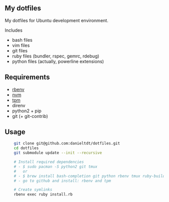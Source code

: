 My dotfiles
-----------

My dotfiles for Ubuntu development environment.

Includes
  * bash files
  * vim files
  * git files
  * ruby files (bundler, rspec, gemrc, rdebug)
  * python files (actually, powerline extensions)


## Requirements

  * [rbenv](https://github.com/sstephenson/rbenv)
  * [nvm](https://github.com/creationix/nvm)
  * [tpm](https://github.com/tmux-plugins/tpm)
  * direnv
  * python2 + pip
  * git (+ git-contrib)


## Usage

```sh
    git clone git@github.com:danieltdt/dotfiles.git
    cd dotfiles
    git submodule update --init --recursive

    # Install required dependencies
    # - $ sudo pacman -S python2 git tmux
    #   or
    # - $ brew install bash-completion git python rbenv tmux ruby-build neovim
    # - go to github and install: rbenv and tpm

    # Create symlinks
    rbenv exec ruby install.rb
```
